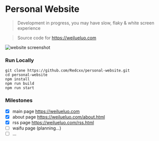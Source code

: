 # Personal Website
> Development in progress, you may have slow, flaky & white screen experience

> Source code for https://weilueluo.com

![website screenshot](https://user-images.githubusercontent.com/39546701/209574676-94799146-f218-409e-9c15-eae51916fc92.png)

### Run Locally
```
git clone https://github.com/Redcxx/personal-website.git
cd personal-website
npm install
npm run build
npm run start
```

### Milestones
- [x] main page https://weilueluo.com
- [x] about page https://weilueluo.com/about.html
- [x] rss page https://weilueluo.com/rss.html
- [ ] waifu page (planning...)
- [ ] ...
